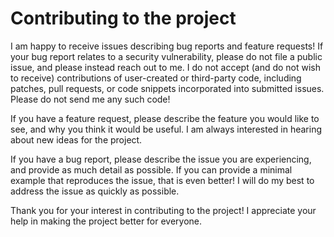 # Contributing to the project

I am happy to receive issues describing bug reports and feature requests! If your bug report relates to a security vulnerability, please do not file a public issue, and please instead reach out to me. I do not accept (and do not wish to receive) contributions of user-created or third-party code, including patches, pull requests, or code snippets incorporated into submitted issues. Please do not send me any such code!

If you have a feature request, please describe the feature you would like to see, and why you think it would be useful. I am always interested in hearing about new ideas for the project.

If you have a bug report, please describe the issue you are experiencing, and provide as much detail as possible. If you can provide a minimal example that reproduces the issue, that is even better! I will do my best to address the issue as quickly as possible.

Thank you for your interest in contributing to the project! I appreciate your help in making the project better for everyone.



